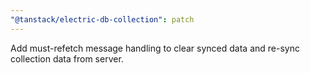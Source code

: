 ```yaml
---
"@tanstack/electric-db-collection": patch
---
```


Add must-refetch message handling to clear synced data and re-sync collection data from server.
